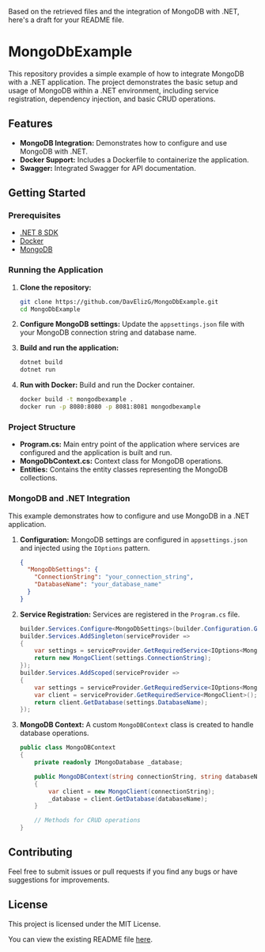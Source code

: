 Based on the retrieved files and the integration of MongoDB with .NET, here's a draft for your README file.

# MongoDbExample

This repository provides a simple example of how to integrate MongoDB with a .NET application. The project demonstrates the basic setup and usage of MongoDB within a .NET environment, including service registration, dependency injection, and basic CRUD operations.

## Features

- **MongoDB Integration:** Demonstrates how to configure and use MongoDB with .NET.
- **Docker Support:** Includes a Dockerfile to containerize the application.
- **Swagger:** Integrated Swagger for API documentation.

## Getting Started

### Prerequisites

- [.NET 8 SDK](https://dotnet.microsoft.com/download/dotnet/8.0)
- [Docker](https://www.docker.com/get-started)
- [MongoDB](https://www.mongodb.com/try/download/community)

### Running the Application

1. **Clone the repository:**
   ```bash
   git clone https://github.com/DavElizG/MongoDbExample.git
   cd MongoDbExample
   ```

2. **Configure MongoDB settings:**
   Update the `appsettings.json` file with your MongoDB connection string and database name.

3. **Build and run the application:**
   ```bash
   dotnet build
   dotnet run
   ```

4. **Run with Docker:**
   Build and run the Docker container.
   ```bash
   docker build -t mongodbexample .
   docker run -p 8080:8080 -p 8081:8081 mongodbexample
   ```

### Project Structure

- **Program.cs:** Main entry point of the application where services are configured and the application is built and run.
- **MongoDbContext.cs:** Context class for MongoDB operations.
- **Entities:** Contains the entity classes representing the MongoDB collections.

### MongoDB and .NET Integration

This example demonstrates how to configure and use MongoDB in a .NET application.

1. **Configuration:**
   MongoDB settings are configured in `appsettings.json` and injected using the `IOptions` pattern.
   ```json
   {
     "MongoDbSettings": {
       "ConnectionString": "your_connection_string",
       "DatabaseName": "your_database_name"
     }
   }
   ```

2. **Service Registration:**
   Services are registered in the `Program.cs` file.
   ```csharp
   builder.Services.Configure<MongoDbSettings>(builder.Configuration.GetSection(nameof(MongoDbSettings)));
   builder.Services.AddSingleton(serviceProvider =>
   {
       var settings = serviceProvider.GetRequiredService<IOptions<MongoDbSettings>>().Value;
       return new MongoClient(settings.ConnectionString);
   });
   builder.Services.AddScoped(serviceProvider =>
   {
       var settings = serviceProvider.GetRequiredService<IOptions<MongoDbSettings>>().Value;
       var client = serviceProvider.GetRequiredService<MongoClient>();
       return client.GetDatabase(settings.DatabaseName);
   });
   ```

3. **MongoDB Context:**
   A custom `MongoDBContext` class is created to handle database operations.
   ```csharp
   public class MongoDBContext
   {
       private readonly IMongoDatabase _database;

       public MongoDBContext(string connectionString, string databaseName)
       {
           var client = new MongoClient(connectionString);
           _database = client.GetDatabase(databaseName);
       }

       // Methods for CRUD operations
   }
   ```

## Contributing

Feel free to submit issues or pull requests if you find any bugs or have suggestions for improvements.

## License

This project is licensed under the MIT License.

You can view the existing README file [here](https://github.com/DavElizG/MongoDbExample/blob/master/README.md).
